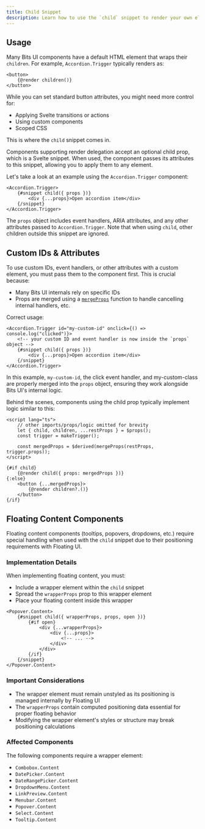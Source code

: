 ```yaml
---
title: Child Snippet
description: Learn how to use the `child` snippet to render your own elements.
---
```


## Usage

Many Bits UI components have a default HTML element that wraps their `children`. For example, `Accordion.Trigger` typically renders as:

```svelte
<button>
	{@render children()}
</button>
```

While you can set standard button attributes, you might need more control for:

-   Applying Svelte transitions or actions
-   Using custom components
-   Scoped CSS

This is where the `child` snippet comes in.

Components supporting render delegation accept an optional child prop, which is a Svelte snippet. When used, the component passes its attributes to this snippet, allowing you to apply them to any element.

Let's take a look at an example using the `Accordion.Trigger` component:

```svelte
<Accordion.Trigger>
	{#snippet child({ props })}
		<div {...props}>Open accordion item</div>
	{/snippet}
</Accordion.Trigger>
```

The `props` object includes event handlers, ARIA attributes, and any other attributes passed to `Accordion.Trigger`. Note that when using `child`, other children outside this snippet are ignored.

## Custom IDs & Attributes

To use custom IDs, event handlers, or other attributes with a custom element, you must pass them to the component first. This is crucial because:

-   Many Bits UI internals rely on specific IDs
-   Props are merged using a [`mergeProps`](/docs/utilities/merge-props) function to handle cancelling internal handlers, etc.

Correct usage:

```svelte
<Accordion.Trigger id="my-custom-id" onclick={() => console.log("clicked")}>
	<!-- your custom ID and event handler is now inside the `props` object -->
	{#snippet child({ props })}
		<div {...props}>Open accordion item</div>
	{/snippet}
</Accordion.Trigger>
```

In this example, `my-custom-id`, the click event handler, and my-custom-class are properly merged into the `props` object, ensuring they work alongside Bits UI's internal logic.

Behind the scenes, components using the child prop typically implement logic similar to this:

```svelte
<script lang="ts">
	// other imports/props/logic omitted for brevity
	let { child, children, ...restProps } = $props();
	const trigger = makeTrigger();

	const mergedProps = $derived(mergeProps(restProps, trigger.props));
</script>

{#if child}
	{@render child({ props: mergedProps })}
{:else}
	<button {...mergedProps}>
		{@render children?.()}
	</button>
{/if}
```

## Floating Content Components

Floating content components (tooltips, popovers, dropdowns, etc.) require special handling when used with the `child` snippet due to their positioning requirements with Floating UI.

### Implementation Details

When implementing floating content, you must:

-   Include a wrapper element within the `child` snippet
-   Spread the `wrapperProps` prop to this wrapper element
-   Place your floating content inside this wrapper

```svelte {4,8} /wrapperProps/
<Popover.Content>
	{#snippet child({ wrapperProps, props, open })}
		{#if open}
			<div {...wrapperProps}>
				<div {...props}>
					<!-- ... -->
				</div>
			</div>
		{/if}
	{/snippet}
</Popover.Content>
```

### Important Considerations

-   The wrapper element must remain unstyled as its positioning is managed internally by Floating UI
-   The `wrapperProps` contain computed positioning data essential for proper floating behavior
-   Modifying the wrapper element's styles or structure may break positioning calculations

### Affected Components

The following components require a wrapper element:

-   `Combobox.Content`
-   `DatePicker.Content`
-   `DateRangePicker.Content`
-   `DropdownMenu.Content`
-   `LinkPreview.Content`
-   `Menubar.Content`
-   `Popover.Content`
-   `Select.Content`
-   `Tooltip.Content`
